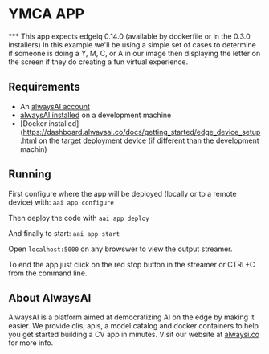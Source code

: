 # YMCA APP
*** This app expects edgeiq 0.14.0 (available by dockerfile or in the 0.3.0 installers)
In this example we'll be using a simple set of cases to determine if someone is doing a Y, M, C, or A in our image
then displaying the letter on the screen if they do creating a fun virtual experience.

## Requirements
- An [alwaysAI account](https://www.alwaysai.co/auth?register=true)
- [alwaysAI installed](https://dashboard.alwaysai.co/docs/getting_started/development_computer_setup.html) on a development machine
- [Docker installed](https://dashboard.alwaysai.co/docs/getting_started/edge_device_setup.html on the target deployment device (if different than the development machin)

## Running
First configure where the app will be deployed (locally or to a remote device) with: `aai app configure`

Then deploy the code with `aai app deploy`

And finally to start: `aai app start`

Open `localhost:5000` on any browswer to view the output streamer.

To end the app just click on the red stop button in the streamer or CTRL+C from the command line.

## About AlwaysAI
AlwaysAI is a platform aimed at democratizing AI on the edge by making it easier. We provide clis, apis, a model 
catalog and docker containers to help you get started building a CV app in minutes. Visit our website at [alwaysi.co](https://www.alwaysai.co) for more info.